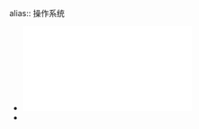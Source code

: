 alias:: 操作系统

- ![操作系统导论 (Remzi H. Arpaci-Dusseau etc.) (Z-Library).pdf](../assets/操作系统导论_(Remzi_H._Arpaci-Dusseau_etc.)_(Z-Library)_1699459834569_0.pdf)
-